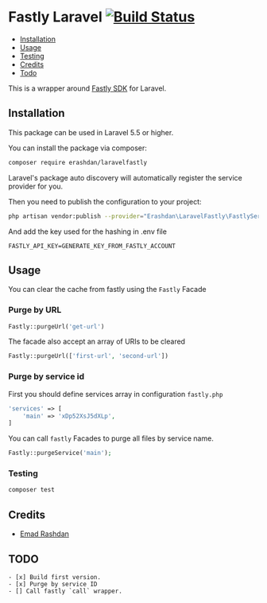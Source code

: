 # Fastly Laravel [![Build Status](https://travis-ci.org/erashdan/laravel-fastly.svg?branch=master)](https://travis-ci.org/erashdan/laravel-fastly)

* [Installation](#installation)
* [Usage](#usage)
* [Testing](#testing)
* [Credits](#credits)
* [Todo](#todo)

This is a wrapper around [Fastly SDK](https://github.com/fastly/fastly-php) for Laravel.

## Installation
This package can be used in Laravel 5.5 or higher.

You can install the package via composer:
``` bash
composer require erashdan/laravelfastly
```

Laravel's package auto discovery will automatically register the service provider for you.

Then you need to publish the configuration to your project:

```bash
php artisan vendor:publish --provider="Erashdan\LaravelFastly\FastlyServiceProvider" --tag="config"
``` 

And add the key used for the hashing in .env file
```dotenv
FASTLY_API_KEY=GENERATE_KEY_FROM_FASTLY_ACCOUNT
```

## Usage
You can clear the cache from fastly using the `Fastly` Facade

### Purge by URL
```php
Fastly::purgeUrl('get-url')
```

The facade also accept an array of URIs to be cleared
```php
Fastly::purgeUrl(['first-url', 'second-url'])
```

### Purge by service id
First you should define services array in configuration `fastly.php`

```php
'services' => [
    'main' => 'xDp52XsJ5dXLp',
]
```

You can call `fastly` Facades to purge all files by service name.

```php
Fastly::purgeService('main');
```

### Testing
``` bash
composer test
```

## Credits
- [Emad Rashdan](https://github.com/erashdan)

## TODO 
```.todo
- [x] Build first version.
- [x] Purge by service ID
- [] Call fastly `call` wrapper.
```